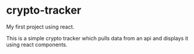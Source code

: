 # crypto-tracker

My first project using react.

This is a simple crypto tracker which pulls data from an api and displays it using react components.